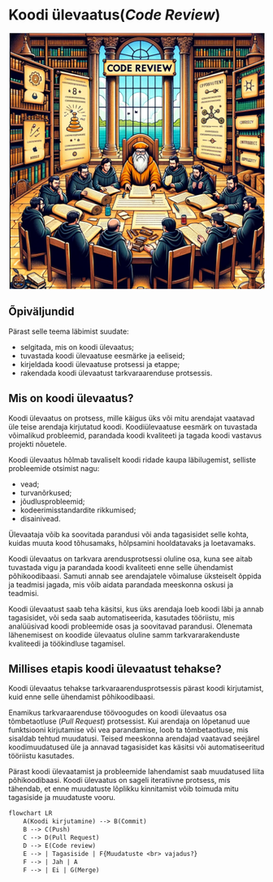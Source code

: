 # Koodi ülevaatus(*Code Review*)

![Code Review](Code-Review.webp)

## Õpiväljundid

Pärast selle teema läbimist suudate:

- selgitada, mis on koodi ülevaatus;
- tuvastada koodi ülevaatuse eesmärke ja eeliseid;
- kirjeldada koodi ülevaatuse protsessi ja etappe;
- rakendada koodi ülevaatust tarkvaraarenduse protsessis.

## Mis on koodi ülevaatus?

Koodi ülevaatus on protsess, mille käigus üks või mitu arendajat vaatavad üle teise arendaja kirjutatud koodi. Koodiülevaatuse eesmärk on tuvastada võimalikud probleemid, parandada koodi kvaliteeti ja tagada koodi vastavus projekti nõuetele.

Koodi ülevaatus hõlmab tavaliselt koodi ridade kaupa läbilugemist, selliste probleemide otsimist nagu:

- vead;
- turvanõrkused;
- jõudlusprobleemid;
- kodeerimisstandardite rikkumised;
- disainivead.

Ülevaataja võib ka soovitada parandusi või anda tagasisidet selle kohta, kuidas muuta kood tõhusamaks, hõlpsamini hooldatavaks ja loetavamaks.

Koodi ülevaatus on tarkvara arendusprotsessi oluline osa, kuna see aitab tuvastada vigu ja parandada koodi kvaliteeti enne selle ühendamist põhikoodibaasi. Samuti annab see arendajatele võimaluse üksteiselt õppida ja teadmisi jagada, mis võib aidata parandada meeskonna oskusi ja teadmisi.

Koodi ülevaatust saab teha käsitsi, kus üks arendaja loeb koodi läbi ja annab tagasisidet, või seda saab automatiseerida, kasutades tööriistu, mis analüüsivad koodi probleemide osas ja soovitavad parandusi. Olenemata lähenemisest on koodide ülevaatus oluline samm tarkvararakenduste kvaliteedi ja töökindluse tagamisel.

## Millises etapis koodi ülevaatust tehakse?

Koodi ülevaatus tehakse tarkvaraarendusprotsessis pärast koodi kirjutamist, kuid enne selle ühendamist põhikoodibaasi.

Enamikus tarkvaraarenduse töövoogudes on koodi ülevaatus osa tõmbetaotluse (*Pull Request*) protsessist. Kui arendaja on lõpetanud uue funktsiooni kirjutamise või vea parandamise, loob ta tõmbetaotluse, mis sisaldab tehtud muudatusi. Teised meeskonna arendajad vaatavad seejärel koodimuudatused üle ja annavad tagasisidet kas käsitsi või automatiseeritud tööriistu kasutades.

Pärast koodi ülevaatamist ja probleemide lahendamist saab muudatused liita põhikoodibaasi. Koodi ülevaatus on sageli iteratiivne protsess, mis tähendab, et enne muudatuste lõplikku kinnitamist võib toimuda mitu tagasiside ja muudatuste vooru.

```mermaid
flowchart LR
    A(Koodi kirjutamine) --> B(Commit)
    B --> C(Push)
    C --> D(Pull Request)
    D --> E(Code review)
    E --> | Tagasiside | F{Muudatuste <br> vajadus?}
    F --> | Jah | A
    F --> | Ei | G(Merge)
  ```
  